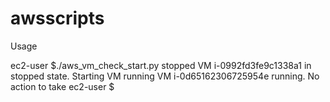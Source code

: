 # awsscripts

Usage


ec2-user $./aws_vm_check_start.py
stopped
VM i-0992fd3fe9c1338a1 in stopped state. Starting VM
running
VM i-0d65162306725954e running. No action to take
ec2-user $

